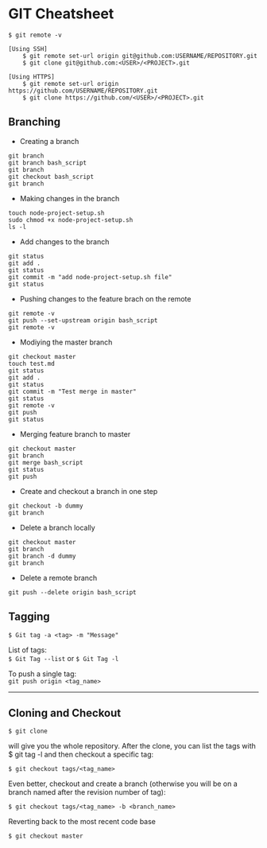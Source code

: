 # GIT Cheatsheet

```
$ git remote -v

[Using SSH] 
    $ git remote set-url origin git@github.com:USERNAME/REPOSITORY.git 
    $ git clone git@github.com:<USER>/<PROJECT>.git

[Using HTTPS]  
    $ git remote set-url origin https://github.com/USERNAME/REPOSITORY.git
    $ git clone https://github.com/<USER>/<PROJECT>.git
```

## Branching
- Creating a branch
```
git branch
git branch bash_script
git branch
git checkout bash_script
git branch
```
- Making changes in the branch
```
touch node-project-setup.sh
sudo chmod +x node-project-setup.sh
ls -l
```
- Add changes to the branch
```
git status
git add .
git status
git commit -m "add node-project-setup.sh file"
git status
```
- Pushing changes to the feature brach on the remote
```
git remote -v
git push --set-upstream origin bash_script
git remote -v
```
- Modiying the master branch
```
git checkout master
touch test.md
git status
git add .
git status
git commit -m "Test merge in master"
git status
git remote -v
git push
git status
```
- Merging feature branch to master
```
git checkout master
git branch
git merge bash_script
git status
git push
```
- Create and checkout a branch in one step
```
git checkout -b dummy
git branch
```
- Delete a branch locally
```
git checkout master
git branch
git branch -d dummy
git branch
```
- Delete a remote branch
```
git push --delete origin bash_script
```
## Tagging

`$ Git tag -a <tag> -m "Message"`  

List of tags:  
`$ Git Tag --list`
or
`$ Git Tag -l`

To push a single tag:  
`git push origin <tag_name>`

***

## Cloning and Checkout

`$ git clone`  

will give you the whole repository.
After the clone, you can list the tags with $ git tag -l and then checkout a specific tag:  

`$ git checkout tags/<tag_name>`  

Even better, checkout and create a branch (otherwise you will be on a branch named after the revision number of tag):

`$ git checkout tags/<tag_name> -b <branch_name>`

Reverting back to the most recent code base

`$ git checkout master`








